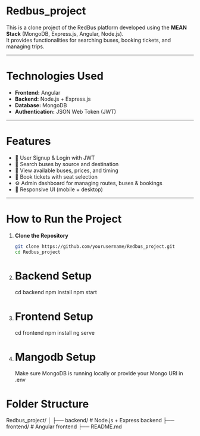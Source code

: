 # Redbus_project

This is a clone project of the RedBus platform developed using the **MEAN Stack** (MongoDB, Express.js, Angular, Node.js).  
It provides functionalities for searching buses, booking tickets, and managing trips.

---

# Technologies Used

- **Frontend:** Angular  
- **Backend:** Node.js + Express.js  
- **Database:** MongoDB  
- **Authentication:** JSON Web Token (JWT)

---

# Features

- 🔐 User Signup & Login with JWT
- 🔎 Search buses by source and destination
- 🚌 View available buses, prices, and timing
- 🎫 Book tickets with seat selection
- ⚙️ Admin dashboard for managing routes, buses & bookings
- 📱 Responsive UI (mobile + desktop)

---

# How to Run the Project

1. **Clone the Repository**
   ```bash
   git clone https://github.com/yourusername/Redbus_project.git
   cd Redbus_project

 2. # Backend Setup
    cd backend
    npm install
    npm start

3. # Frontend Setup
   cd frontend
   npm install
   ng serve

4. # Mangodb Setup
   Make sure MongoDB is running locally or provide your Mongo URI in .env

# Folder Structure
Redbus_project/
│
├── backend/         # Node.js + Express backend
├── frontend/        # Angular frontend
├── README.md



